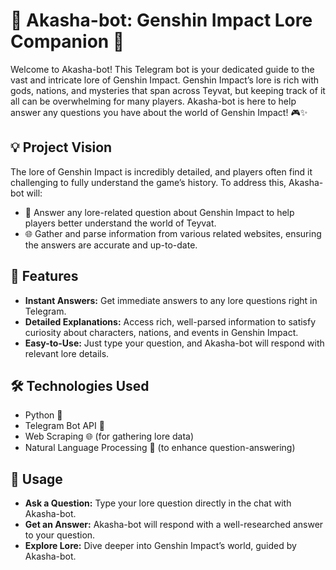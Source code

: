 # 🌌 Akasha-bot: Genshin Impact Lore Companion 🌌

Welcome to Akasha-bot! This Telegram bot is your dedicated guide to the vast and intricate lore of Genshin Impact. Genshin Impact’s lore is rich with gods, nations, and mysteries that span across Teyvat, but keeping track of it all can be overwhelming for many players. Akasha-bot is here to help answer any questions you have about the world of Genshin Impact! 🎮✨

## 💡 Project Vision
The lore of Genshin Impact is incredibly detailed, and players often find it challenging to fully understand the game’s history. To address this, Akasha-bot will:

- 📜 Answer any lore-related question about Genshin Impact to help players better understand the world of Teyvat.
- 🌐 Gather and parse information from various related websites, ensuring the answers are accurate and up-to-date.

## 🚀 Features
- **Instant Answers:** Get immediate answers to any lore questions right in Telegram.
- **Detailed Explanations:** Access rich, well-parsed information to satisfy curiosity about characters, nations, and events in Genshin Impact.
- **Easy-to-Use:** Just type your question, and Akasha-bot will respond with relevant lore details.

## 🛠 Technologies Used
- Python 🐍
- Telegram Bot API 🤖
- Web Scraping 🌐 (for gathering lore data)
- Natural Language Processing 🧠 (to enhance question-answering)

## 🤔 Usage
- **Ask a Question:** Type your lore question directly in the chat with Akasha-bot.
- **Get an Answer:** Akasha-bot will respond with a well-researched answer to your question.
- **Explore Lore:** Dive deeper into Genshin Impact’s world, guided by Akasha-bot.

